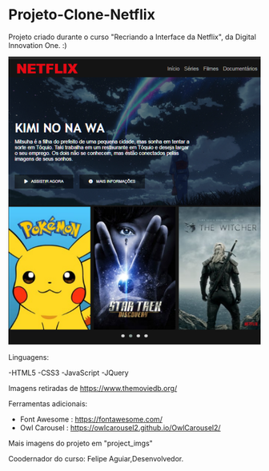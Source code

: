 # Projeto-Clone-Netflix
Projeto criado durante o curso "Recriando a Interface da Netflix", da Digital Innovation One. :)

<img src="https://github.com/nandacruz/Projeto-Clone-Netflix/blob/main/project_imgs/ntc1.png">

Linguagens:

-HTML5
-CSS3
-JavaScript
-JQuery

Imagens retiradas de https://www.themoviedb.org/

Ferramentas adicionais:

- Font Awesome : https://fontawesome.com/
- Owl Carousel : https://owlcarousel2.github.io/OwlCarousel2/

Mais imagens do projeto em "project_imgs"

Coodernador do curso: Felipe Aguiar,Desenvolvedor.

